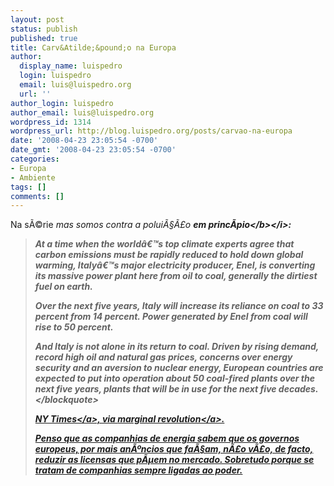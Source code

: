 ```yaml
---
layout: post
status: publish
published: true
title: Carv&Atilde;&pound;o na Europa
author:
  display_name: luispedro
  login: luispedro
  email: luis@luispedro.org
  url: ''
author_login: luispedro
author_email: luis@luispedro.org
wordpress_id: 1314
wordpress_url: http://blog.luispedro.org/posts/carvao-na-europa
date: '2008-04-23 23:05:54 -0700'
date_gmt: '2008-04-23 23:05:54 -0700'
categories:
- Europa
- Ambiente
tags: []
comments: []
---
```

<p>Na s&Atilde;&copy;rie <i>mas somos contra a polui&Atilde;&sect;&Atilde;&pound;o <b>em princ&Atilde;&shy;pio<&#47;b><&#47;i>:</p>
<blockquote><p>At a time when the world&acirc;&euro;&trade;s top climate experts agree that carbon emissions must be rapidly reduced to hold down global warming, Italy&acirc;&euro;&trade;s major electricity producer, Enel, is converting its massive power plant here from oil to coal, generally the dirtiest fuel on earth.</p>
<p>Over the next five years, Italy will increase its reliance on coal to 33 percent from 14 percent. Power generated by Enel from coal will rise to 50 percent.</p>
<p>And Italy is not alone in its return to coal. Driven by rising demand, record high oil and natural gas prices, concerns over energy security and an aversion to nuclear energy, European countries are expected to put into operation about 50 coal-fired plants over the next five years, plants that will be in use for the next five decades.<&#47;blockquote></p>
<p><a href="http:&#47;&#47;www.nytimes.com&#47;glogin?URI=http:&#47;&#47;www.nytimes.com&#47;2008&#47;04&#47;23&#47;world&#47;europe&#47;23coal.html&OQ=_rQ3D1Q26hp&OP=7f757e56Q2FlBQ23Q5BlQ5EPe_Q3CPPnmlmOO5lOIlmXlBPQ3CUQ5ElQ23)Q3CPfQ23lmXePoUQ2BynQ3AU">NY Times<&#47;a>, via <a href="http:&#47;&#47;www.marginalrevolution.com&#47;marginalrevolution&#47;2008&#47;04&#47;europe-fact-of.html">marginal revolution<&#47;a>.</p>
<p>Penso que as companhias de energia sabem que os governos europeus, por mais an&Atilde;&ordm;ncios que fa&Atilde;&sect;am, n&Atilde;&pound;o v&Atilde;&pound;o, de facto, reduzir as licensas que p&Atilde;&micro;em no mercado. Sobretudo porque se tratam de companhias sempre ligadas ao poder.</p>

